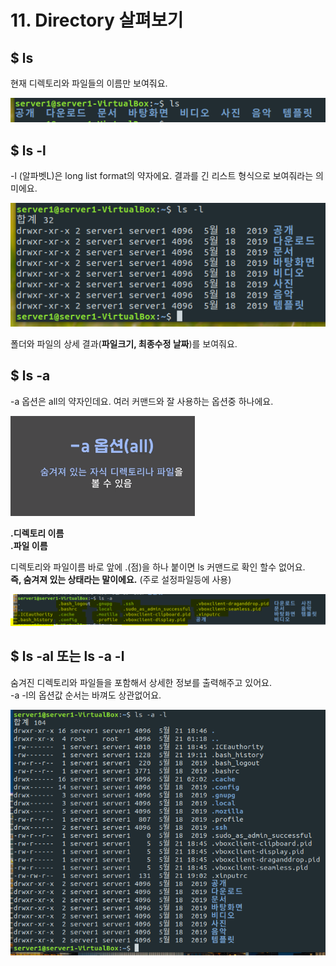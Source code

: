 # 11. Directory 살펴보기

##  $ ls 

 현재 디렉토리와 파일들의 이름만 보여줘요.   


![$ ls &#xBA85;&#xB839;&#xC5B4; &#xCD9C;&#xB825;&#xACB0;&#xACFC;](../../.gitbook/assets/image%20%285%29.png)

## $ ls -l

-l \(알파벳L\)은 long list format의 약자에요. 결과를 긴 리스트 형식으로 보여줘라는 의미에요. 

![-l &#xC635;&#xC158;&#xC758; &#xACB0;&#xACFC; ](../../.gitbook/assets/image%20%28111%29.png)

폴더와 파일의 상세 결과\(**파일크기, 최종수정 날짜**\)를 보여줘요. 



## $ ls -a

-a 옵션은 all의 약자인데요. 여러 커맨드와 잘 사용하는 옵션중 하나에요.  

![](../../.gitbook/assets/image%20%28101%29.png)

**.디렉토리 이름   
.파일 이름** 

 디렉토리와 파일이름 바로 앞에 .\(점\)을 하나 붙이면 ls 커맨드로 확인 할수 없어요.  
**즉, 숨겨져 있는 상태라는 말이에요.** \(주로 설정파일등에 사용\)  
  


![-a &#xC635;&#xC158; &#xCD9C;&#xB825; &#xACB0;&#xACFC;](../../.gitbook/assets/image%20%28162%29.png)





## $ ls -al 또는 ls -a -l 

숨겨진 디렉토리와 파일들을 포함해서 상세한 정보를 출력해주고 있어요.   
-a -l의 옵션값 순서는 바껴도 상관없어요.

![-a -l &#xC635;&#xC158;&#xAC12; &#xACB0;&#xACFC; &#xD654;&#xBA74;](../../.gitbook/assets/image%20%28120%29.png)


